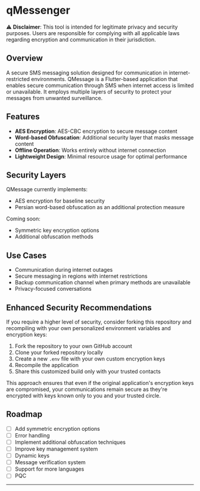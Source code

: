 # qMessenger

⚠️ **Disclaimer**: This tool is intended for legitimate privacy and security purposes. Users are responsible for complying with all applicable laws regarding encryption and communication in their jurisdiction.



## Overview

A secure SMS messaging solution designed for communication in internet-restricted environments.
QMessage is a Flutter-based application that enables secure communication through SMS when internet access is limited or unavailable. It employs multiple layers of security to protect your messages from unwanted surveillance.

## Features

- **AES Encryption**: AES-CBC encryption to secure message content
- **Word-based Obfuscation**: Additional security layer that masks message content
- **Offline Operation**: Works entirely without internet connection
- **Lightweight Design**: Minimal resource usage for optimal performance

## Security Layers

QMessage currently implements:
- AES encryption for baseline security
- Persian word-based obfuscation as an additional protection measure

Coming soon:
- Symmetric key encryption options
- Additional obfuscation methods

## Use Cases

- Communication during internet outages
- Secure messaging in regions with internet restrictions
- Backup communication channel when primary methods are unavailable
- Privacy-focused conversations

## Enhanced Security Recommendations

If you require a higher level of security, consider forking this repository and recompiling with your own personalized environment variables and encryption keys:

1. Fork the repository to your own GitHub account
2. Clone your forked repository locally
3. Create a new `.env` file with your own custom encryption keys
4. Recompile the application
5. Share this customized build only with your trusted contacts

This approach ensures that even if the original application's encryption keys are compromised, your communications remain secure as they're encrypted with keys known only to you and your trusted circle.

## Roadmap
- [ ] Add symmetric encryption options
- [ ] Error handling
- [ ] Implement additional obfuscation techniques
- [ ] Improve key management system
- [ ] Dynamic keys
- [ ] Message verification system
- [ ] Support for more languages
- [ ] PQC

---
